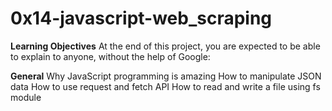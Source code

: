 # 0x14-javascript-web_scraping

**Learning Objectives**
At the end of this project, you are expected to be able to explain to anyone, without the help of Google:

**General**
Why JavaScript programming is amazing
How to manipulate JSON data
How to use request and fetch API
How to read and write a file using fs module